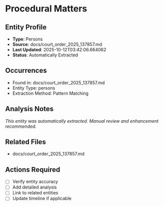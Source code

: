 # Procedural Matters

## Entity Profile
- **Type**: Persons
- **Source**: docs/court_order_2025_137857.md
- **Last Updated**: 2025-10-12T03:42:06.664062
- **Status**: Automatically Extracted

## Occurrences
- Found in: docs/court_order_2025_137857.md
- Entity Type: persons
- Extraction Method: Pattern Matching

## Analysis Notes
*This entity was automatically extracted. Manual review and enhancement recommended.*

## Related Files
- docs/court_order_2025_137857.md

## Actions Required
- [ ] Verify entity accuracy
- [ ] Add detailed analysis
- [ ] Link to related entities
- [ ] Update timeline if applicable
